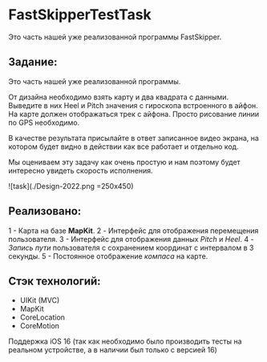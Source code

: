 # FastSkipperTestTask
Это часть нашей уже реализованной программы FastSkipper.

## Задание:

Это часть нашей уже реализованной программы. 

От дизайна необходимо взять карту и два квадрата с данными. Выведите в них Heel и Pitch значения с гироскопа встроенного в айфон. 
На карте должен отображаться трек с айфона. Просто рисование линии по GPS необходимо. 

В качестве результата присылайте в ответ записанное видео экрана, на котором будет видно в действии как все работает и отдельно код.  

Мы оцениваем эту задачу как очень простую и нам поэтому будет интересно увидеть скорость исполнения. 

![task](./Design-2022.png =250x450)

## Реализовано:

1 - Карта на базе **MapKit**. 
2 - Интерфейс для отображения перемещения пользователя. 
3 - Интерфейс для отображения данных *Pitch* и *Heel*. 
4 - *Запись пути* пользователя с сохранением координат с интервалом в 3 секунды. 
5 - Постоянное отображение *компаса* на карте. 

## Стэк технологий:

- UIKit (MVC) 
- MapKit 
- CoreLocation 
- CoreMotion 

Поддержка iOS 16 (так как необходимо было производить тесты на реальном устройстве, а в наличии был только с версией 16)
